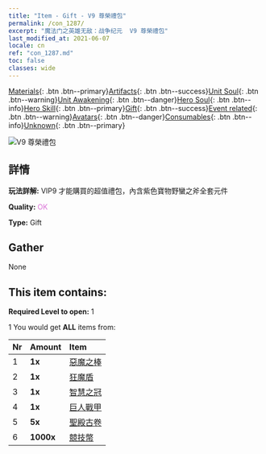 ```yaml
---
title: "Item - Gift - V9 尊榮禮包"
permalink: /con_1287/
excerpt: "魔法门之英雄无敌：战争纪元  V9 尊榮禮包"
last_modified_at: 2021-06-07
locale: cn
ref: "con_1287.md"
toc: false
classes: wide
---
```

 [Materials](/ItemsCN/){: .btn .btn--primary}[Artifacts](/ItemsCN/Artifacts/){: .btn .btn--success}[Unit Soul](/ItemsCN/UnitSoul/){: .btn .btn--warning}[Unit Awakening](/ItemsCN/UnitAwakening/){: .btn .btn--danger}[Hero Soul](/ItemsCN/HeroSoul/){: .btn .btn--info}[Hero Skill](/ItemsCN/HeroSkill/){: .btn .btn--primary}[Gift](/ItemsCN/Gift/){: .btn .btn--success}[Event related](/ItemsCN/Events/){: .btn .btn--warning}[Avatars](/ItemsCN/Avatars/){: .btn .btn--danger}[Consumables](/ItemsCN/Consumables/){: .btn .btn--info}[Unknown](/ItemsCN/Unknown/){: .btn .btn--primary}

 ![V9 尊榮禮包](/images/t/i_905009.png)

## 詳情
 **玩法詳解:** VIP9 才能購買的超值禮包，內含紫色寶物野蠻之斧全套元件

 **Quality:** <span style="color: #DA70D6">OK</span>

 **Type:** Gift

## Gather

  None

## This item contains:

 **Required Level to open:** 1

 1 You would get **ALL** items  from:

  | Nr | Amount |     Item    |
  |:---|:-------|:------------|
  | 1 |  **1x** | [惡魔之棒](/cn/Items/art_125/) |  | 
  | 2 |  **1x** | [狂魔盾](/cn/Items/art_126/) |  | 
  | 3 |  **1x** | [智慧之冠](/cn/Items/art_127/) |  | 
  | 4 |  **1x** | [巨人戰甲](/cn/Items/art_128/) |  | 
  | 5 |  **5x** | [聖殿古卷](/cn/Items/con_697/) |  | 
  | 6 |  **1000x** | [競技幣](/cn/Items/con_903/) |  | 

